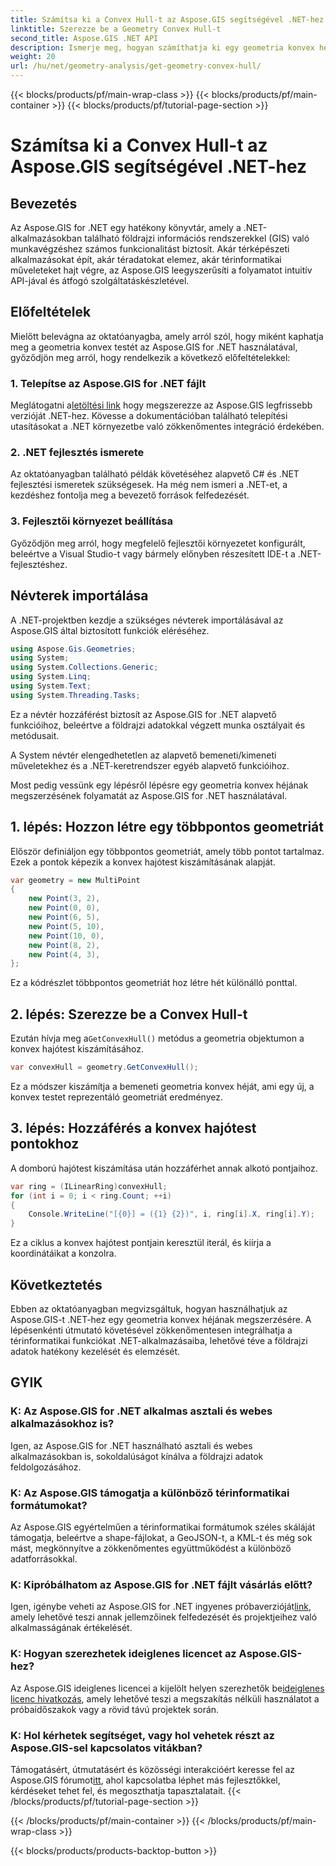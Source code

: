 ```yaml
---
title: Számítsa ki a Convex Hull-t az Aspose.GIS segítségével .NET-hez
linktitle: Szerezze be a Geometry Convex Hull-t
second_title: Aspose.GIS .NET API
description: Ismerje meg, hogyan számíthatja ki egy geometria konvex héját .NET-ben az Aspose.GIS segítségével. Átfogó oktatóanyag kódpéldákkal és GYIK-vel.
weight: 20
url: /hu/net/geometry-analysis/get-geometry-convex-hull/
---
```


{{< blocks/products/pf/main-wrap-class >}}
{{< blocks/products/pf/main-container >}}
{{< blocks/products/pf/tutorial-page-section >}}

# Számítsa ki a Convex Hull-t az Aspose.GIS segítségével .NET-hez

## Bevezetés
Az Aspose.GIS for .NET egy hatékony könyvtár, amely a .NET-alkalmazásokban található földrajzi információs rendszerekkel (GIS) való munkavégzéshez számos funkcionalitást biztosít. Akár térképészeti alkalmazásokat épít, akár téradatokat elemez, akár térinformatikai műveleteket hajt végre, az Aspose.GIS leegyszerűsíti a folyamatot intuitív API-jával és átfogó szolgáltatáskészletével.
## Előfeltételek
Mielőtt belevágna az oktatóanyagba, amely arról szól, hogy miként kaphatja meg a geometria konvex testét az Aspose.GIS for .NET használatával, győződjön meg arról, hogy rendelkezik a következő előfeltételekkel:
### 1. Telepítse az Aspose.GIS for .NET fájlt
 Meglátogatni a[letöltési link](https://releases.aspose.com/gis/net/) hogy megszerezze az Aspose.GIS legfrissebb verzióját .NET-hez. Kövesse a dokumentációban található telepítési utasításokat a .NET környezetbe való zökkenőmentes integráció érdekében.
### 2. .NET fejlesztés ismerete
Az oktatóanyagban található példák követéséhez alapvető C# és .NET fejlesztési ismeretek szükségesek. Ha még nem ismeri a .NET-et, a kezdéshez fontolja meg a bevezető források felfedezését.
### 3. Fejlesztői környezet beállítása
Győződjön meg arról, hogy megfelelő fejlesztői környezetet konfigurált, beleértve a Visual Studio-t vagy bármely előnyben részesített IDE-t a .NET-fejlesztéshez.

## Névterek importálása
A .NET-projektben kezdje a szükséges névterek importálásával az Aspose.GIS által biztosított funkciók eléréséhez.

```csharp
using Aspose.Gis.Geometries;
using System;
using System.Collections.Generic;
using System.Linq;
using System.Text;
using System.Threading.Tasks;
```
Ez a névtér hozzáférést biztosít az Aspose.GIS for .NET alapvető funkcióihoz, beleértve a földrajzi adatokkal végzett munka osztályait és metódusait.

A System névtér elengedhetetlen az alapvető bemeneti/kimeneti műveletekhez és a .NET-keretrendszer egyéb alapvető funkcióihoz.

Most pedig vessünk egy lépésről lépésre egy geometria konvex héjának megszerzésének folyamatát az Aspose.GIS for .NET használatával.
## 1. lépés: Hozzon létre egy többpontos geometriát
Először definiáljon egy többpontos geometriát, amely több pontot tartalmaz. Ezek a pontok képezik a konvex hajótest kiszámításának alapját.
```csharp
var geometry = new MultiPoint
{
    new Point(3, 2),
    new Point(0, 0),
    new Point(6, 5),
    new Point(5, 10),
    new Point(10, 0),
    new Point(8, 2),
    new Point(4, 3),
};
```
Ez a kódrészlet többpontos geometriát hoz létre hét különálló ponttal.
## 2. lépés: Szerezze be a Convex Hull-t
 Ezután hívja meg a`GetConvexHull()` metódus a geometria objektumon a konvex hajótest kiszámításához.
```csharp
var convexHull = geometry.GetConvexHull();
```
Ez a módszer kiszámítja a bemeneti geometria konvex héját, ami egy új, a konvex testet reprezentáló geometriát eredményez.
## 3. lépés: Hozzáférés a konvex hajótest pontokhoz
A domború hajótest kiszámítása után hozzáférhet annak alkotó pontjaihoz.
```csharp
var ring = (ILinearRing)convexHull;
for (int i = 0; i < ring.Count; ++i)
{
    Console.WriteLine("[{0}] = ({1} {2})", i, ring[i].X, ring[i].Y);
}
```
Ez a ciklus a konvex hajótest pontjain keresztül iterál, és kiírja a koordinátáikat a konzolra.

## Következtetés
Ebben az oktatóanyagban megvizsgáltuk, hogyan használhatjuk az Aspose.GIS-t .NET-hez egy geometria konvex héjának megszerzésére. A lépésenkénti útmutató követésével zökkenőmentesen integrálhatja a térinformatikai funkciókat .NET-alkalmazásaiba, lehetővé téve a földrajzi adatok hatékony kezelését és elemzését.
## GYIK
### K: Az Aspose.GIS for .NET alkalmas asztali és webes alkalmazásokhoz is?
Igen, az Aspose.GIS for .NET használható asztali és webes alkalmazásokban is, sokoldalúságot kínálva a földrajzi adatok feldolgozásához.
### K: Az Aspose.GIS támogatja a különböző térinformatikai formátumokat?
Az Aspose.GIS egyértelműen a térinformatikai formátumok széles skáláját támogatja, beleértve a shape-fájlokat, a GeoJSON-t, a KML-t és még sok mást, megkönnyítve a zökkenőmentes együttműködést a különböző adatforrásokkal.
### K: Kipróbálhatom az Aspose.GIS for .NET fájlt vásárlás előtt?
 Igen, igénybe veheti az Aspose.GIS for .NET ingyenes próbaverzióját[link](https://releases.aspose.com/), amely lehetővé teszi annak jellemzőinek felfedezését és projektjeihez való alkalmasságának értékelését.
### K: Hogyan szerezhetek ideiglenes licencet az Aspose.GIS-hez?
 Az Aspose.GIS ideiglenes licencei a kijelölt helyen szerezhetők be[ideiglenes licenc hivatkozás](https://purchase.aspose.com/temporary-license/), amely lehetővé teszi a megszakítás nélküli használatot a próbaidőszakok vagy a rövid távú projektek során.
### K: Hol kérhetek segítséget, vagy hol vehetek részt az Aspose.GIS-sel kapcsolatos vitákban?
Támogatásért, útmutatásért és közösségi interakcióért keresse fel az Aspose.GIS fórumot[itt](https://forum.aspose.com/c/gis/33), ahol kapcsolatba léphet más fejlesztőkkel, kérdéseket tehet fel, és megoszthatja tapasztalatait.
{{< /blocks/products/pf/tutorial-page-section >}}

{{< /blocks/products/pf/main-container >}}
{{< /blocks/products/pf/main-wrap-class >}}

{{< blocks/products/products-backtop-button >}}

